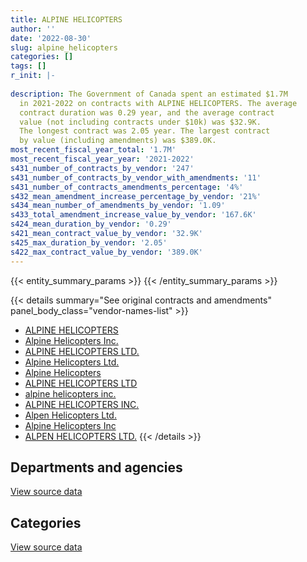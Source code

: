 ```yaml
---
title: ALPINE HELICOPTERS
author: ''
date: '2022-08-30'
slug: alpine_helicopters
categories: []
tags: []
r_init: |-
  
description: The Government of Canada spent an estimated $1.7M
  in 2021-2022 on contracts with ALPINE HELICOPTERS. The average
  contract duration was 0.29 year, and the average contract
  value (not including contracts under $10k) was $32.9K.
  The longest contract was 2.05 year. The largest contract
  by value (including amendments) was $389.0K.
most_recent_fiscal_year_total: '1.7M'
most_recent_fiscal_year_year: '2021-2022'
s431_number_of_contracts_by_vendor: '247'
s431_number_of_contracts_by_vendor_with_amendments: '11'
s431_number_of_contracts_amendments_percentage: '4%'
s432_mean_amendment_increase_percentage_by_vendor: '21%'
s434_mean_number_of_amendments_by_vendor: '1.09'
s433_total_amendment_increase_value_by_vendor: '167.6K'
s424_mean_duration_by_vendor: '0.29'
s421_mean_contract_value_by_vendor: '32.9K'
s425_max_duration_by_vendor: '2.05'
s422_max_contract_value_by_vendor: '389.0K'
---
```


<script src="/rmarkdown-libs/htmlwidgets/htmlwidgets.js"></script>
<link href="/rmarkdown-libs/datatables-css/datatables-crosstalk.css" rel="stylesheet" />
<script src="/rmarkdown-libs/datatables-binding/datatables.js"></script>
<script src="/rmarkdown-libs/jquery/jquery-3.6.0.min.js"></script>
<link href="/rmarkdown-libs/dt-core-bootstrap/css/dataTables.bootstrap.min.css" rel="stylesheet" />
<link href="/rmarkdown-libs/dt-core-bootstrap/css/dataTables.bootstrap.extra.css" rel="stylesheet" />
<script src="/rmarkdown-libs/dt-core-bootstrap/js/jquery.dataTables.min.js"></script>
<script src="/rmarkdown-libs/dt-core-bootstrap/js/dataTables.bootstrap.min.js"></script>
<link href="/rmarkdown-libs/crosstalk/css/crosstalk.min.css" rel="stylesheet" />
<script src="/rmarkdown-libs/crosstalk/js/crosstalk.min.js"></script>
<script src="/rmarkdown-libs/htmlwidgets/htmlwidgets.js"></script>
<link href="/rmarkdown-libs/datatables-css/datatables-crosstalk.css" rel="stylesheet" />
<script src="/rmarkdown-libs/datatables-binding/datatables.js"></script>
<script src="/rmarkdown-libs/jquery/jquery-3.6.0.min.js"></script>
<link href="/rmarkdown-libs/dt-core-bootstrap/css/dataTables.bootstrap.min.css" rel="stylesheet" />
<link href="/rmarkdown-libs/dt-core-bootstrap/css/dataTables.bootstrap.extra.css" rel="stylesheet" />
<script src="/rmarkdown-libs/dt-core-bootstrap/js/jquery.dataTables.min.js"></script>
<script src="/rmarkdown-libs/dt-core-bootstrap/js/dataTables.bootstrap.min.js"></script>
<link href="/rmarkdown-libs/crosstalk/css/crosstalk.min.css" rel="stylesheet" />
<script src="/rmarkdown-libs/crosstalk/js/crosstalk.min.js"></script>

{{< entity_summary_params >}}
{{< /entity_summary_params >}}

{{< details summary="See original contracts and amendments" panel_body_class="vendor-names-list" >}}
- [ALPINE HELICOPTERS](https://search.open.canada.ca/en/ct/?sort=contract_value_f%20desc&page=1&search_text=%22ALPINE%20HELICOPTERS%22)
- [Alpine Helicopters Inc.](https://search.open.canada.ca/en/ct/?sort=contract_value_f%20desc&page=1&search_text=%22Alpine%20Helicopters%20Inc.%22)
- [ALPINE HELICOPTERS LTD.](https://search.open.canada.ca/en/ct/?sort=contract_value_f%20desc&page=1&search_text=%22ALPINE%20HELICOPTERS%20LTD.%22)
- [Alpine Helicopters Ltd.](https://search.open.canada.ca/en/ct/?sort=contract_value_f%20desc&page=1&search_text=%22Alpine%20Helicopters%20Ltd.%22)
- [Alpine Helicopters](https://search.open.canada.ca/en/ct/?sort=contract_value_f%20desc&page=1&search_text=%22Alpine%20Helicopters%22)
- [ALPINE HELICOPTERS LTD](https://search.open.canada.ca/en/ct/?sort=contract_value_f%20desc&page=1&search_text=%22ALPINE%20HELICOPTERS%20LTD%22)
- [alpine helicopters inc.](https://search.open.canada.ca/en/ct/?sort=contract_value_f%20desc&page=1&search_text=%22alpine%20helicopters%20inc.%22)
- [ALPINE HELICOPTERS INC.](https://search.open.canada.ca/en/ct/?sort=contract_value_f%20desc&page=1&search_text=%22ALPINE%20HELICOPTERS%20INC.%22)
- [Alpen Helicopters Ltd.](https://search.open.canada.ca/en/ct/?sort=contract_value_f%20desc&page=1&search_text=%22Alpen%20Helicopters%20Ltd.%22)
- [Alpine Helicopters Inc](https://search.open.canada.ca/en/ct/?sort=contract_value_f%20desc&page=1&search_text=%22Alpine%20Helicopters%20Inc%22)
- [ALPEN HELICOPTERS LTD.](https://search.open.canada.ca/en/ct/?sort=contract_value_f%20desc&page=1&search_text=%22ALPEN%20HELICOPTERS%20LTD.%22)
{{< /details >}}

## Departments and agencies

<div id="htmlwidget-1" style="width:100%;height:auto;" class="datatables html-widget"></div>
<script type="application/json" data-for="htmlwidget-1">{"x":{"style":"bootstrap","filter":"none","vertical":false,"data":[["<a href=\"/departments/dnd-mdn/\">National Defence<\/a>","<a href=\"/departments/ec/\">Environment and Climate Change Canada<\/a>","<a href=\"/departments/nrcan-rncan/\">Natural Resources Canada<\/a>","<a href=\"/departments/pc/\">Parks Canada<\/a>","<a href=\"/departments/rcmp-grc/\">Royal Canadian Mounted Police<\/a>"],[4128.5,3802.57,11648.77,1488490.32,null],[null,22447.43,12363.83,592788.87,null],[null,76039.7,11854.5,1053650.69,11857.97],[null,14603.89,13231.83,1625619.87,null]],"container":"<table class=\"table table-striped table-hover row-border order-column display\">\n  <thead>\n    <tr>\n      <th>Department<\/th>\n      <th>2018-2019<\/th>\n      <th>2019-2020<\/th>\n      <th>2020-2021<\/th>\n      <th>2021-2022<\/th>\n    <\/tr>\n  <\/thead>\n<\/table>","options":{"order":[[4,"desc"]],"pageLength":10,"autoWidth":true,"columnDefs":[{"targets":1,"render":"function(data, type, row, meta) {\n    return type !== 'display' ? data : DTWidget.formatCurrency(data, \"$\", 2, 3, \",\", \".\", true, null);\n  }"},{"targets":2,"render":"function(data, type, row, meta) {\n    return type !== 'display' ? data : DTWidget.formatCurrency(data, \"$\", 2, 3, \",\", \".\", true, null);\n  }"},{"targets":3,"render":"function(data, type, row, meta) {\n    return type !== 'display' ? data : DTWidget.formatCurrency(data, \"$\", 2, 3, \",\", \".\", true, null);\n  }"},{"targets":4,"render":"function(data, type, row, meta) {\n    return type !== 'display' ? data : DTWidget.formatCurrency(data, \"$\", 2, 3, \",\", \".\", true, null);\n  }"},{"width":"16%","targets":[1,2,3,4]},{"className":"dt-right","targets":[1,2,3,4]}],"orderClasses":false}},"evals":["options.columnDefs.0.render","options.columnDefs.1.render","options.columnDefs.2.render","options.columnDefs.3.render"],"jsHooks":[]}</script>
<p class="text-right">
<a href="https://github.com/GoC-Spending/contracts-data/tree/main/data/out/vendors/alpine_helicopters/summary_by_fiscal_year_by_department.csv" class="source-data-link btn btn-link">View source data</a>
</p>

## Categories

<div id="htmlwidget-2" style="width:100%;height:auto;" class="datatables html-widget"></div>
<script type="application/json" data-for="htmlwidget-2">{"x":{"style":"bootstrap","filter":"none","vertical":false,"data":[["<a href=\"/categories/facilities_and_construction/\">Facilities and construction<\/a>","<a href=\"/categories/defence/\">Defence<\/a>","<a href=\"/categories/professional_services/\">Professional services<\/a>","<a href=\"/categories/transportation_and_logistics/\">Transportation and logistics<\/a>"],[null,4128.5,null,1503941.66],[24150,null,null,603450.13],[null,null,null,1153402.86],[null,null,13231.83,1640223.76]],"container":"<table class=\"table table-striped table-hover row-border order-column display\">\n  <thead>\n    <tr>\n      <th>Category<\/th>\n      <th>2018-2019<\/th>\n      <th>2019-2020<\/th>\n      <th>2020-2021<\/th>\n      <th>2021-2022<\/th>\n    <\/tr>\n  <\/thead>\n<\/table>","options":{"order":[[4,"desc"]],"dom":"t","pageLength":30,"autoWidth":true,"columnDefs":[{"targets":1,"render":"function(data, type, row, meta) {\n    return type !== 'display' ? data : DTWidget.formatCurrency(data, \"$\", 2, 3, \",\", \".\", true, null);\n  }"},{"targets":2,"render":"function(data, type, row, meta) {\n    return type !== 'display' ? data : DTWidget.formatCurrency(data, \"$\", 2, 3, \",\", \".\", true, null);\n  }"},{"targets":3,"render":"function(data, type, row, meta) {\n    return type !== 'display' ? data : DTWidget.formatCurrency(data, \"$\", 2, 3, \",\", \".\", true, null);\n  }"},{"targets":4,"render":"function(data, type, row, meta) {\n    return type !== 'display' ? data : DTWidget.formatCurrency(data, \"$\", 2, 3, \",\", \".\", true, null);\n  }"},{"width":"16%","targets":[1,2,3,4]},{"className":"dt-right","targets":[1,2,3,4]}],"orderClasses":false,"lengthMenu":[10,25,30,50,100]}},"evals":["options.columnDefs.0.render","options.columnDefs.1.render","options.columnDefs.2.render","options.columnDefs.3.render"],"jsHooks":[]}</script>
<p class="text-right">
<a href="https://github.com/GoC-Spending/contracts-data/tree/main/data/out/vendors/alpine_helicopters/summary_by_fiscal_year_by_category.csv" class="source-data-link btn btn-link">View source data</a>
</p>

